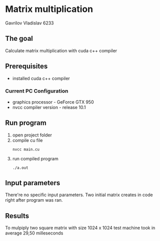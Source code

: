# Matrix multiplication
Gavrilov Vladislav
6233
## The goal
Calculate matrix multiplication with cuda c++ compiler
## Prerequisites
* installed cuda c++ compiler
### Current PC Configuration
* graphics processor - GeForce GTX 950
* nvcc compiler version - release 10.1
## Run program
1. open project folder
1. compile cu file
    ```
    nvcc main.cu
    ```
1. run compiled program
    ```
    ./a.out
    ```
## Input parameters
There're no specific input parameters. Two initial matrix creates in code right after program was ran.
## Results
To mulpiply two square matrix with size 1024 x 1024 test machine took in average 29,50 milleseconds